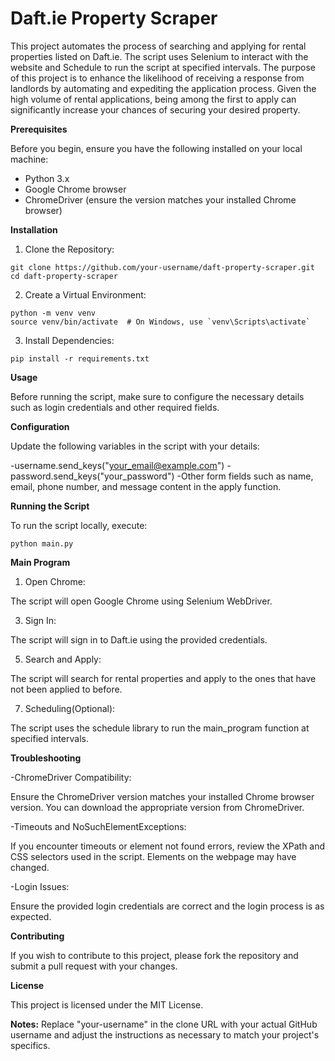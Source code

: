 # Daft.ie Property Scraper

This project automates the process of searching and applying for rental properties listed on Daft.ie. The script uses Selenium to interact with the website and Schedule to run the script at specified intervals. The purpose of this project is to enhance the likelihood of receiving a response from landlords by automating and expediting the application process. Given the high volume of rental applications, being among the first to apply can significantly increase your chances of securing your desired property.


**Prerequisites**

Before you begin, ensure you have the following installed on your local machine:

* Python 3.x
* Google Chrome browser
* ChromeDriver (ensure the version matches your installed Chrome browser)


**Installation**

1. Clone the Repository:
```
git clone https://github.com/your-username/daft-property-scraper.git
cd daft-property-scraper
```

2. Create a Virtual Environment:
```
python -m venv venv
source venv/bin/activate  # On Windows, use `venv\Scripts\activate`
```

3. Install Dependencies:
```
pip install -r requirements.txt
```


**Usage**

Before running the script, make sure to configure the necessary details such as login credentials and other required fields.

**Configuration**

Update the following variables in the script with your details:

-username.send_keys("your_email@example.com")
-password.send_keys("your_password")
-Other form fields such as name, email, phone number, and message content in the apply function.


**Running the Script**

To run the script locally, execute:
```
python main.py
```

**Main Program**

1. Open Chrome:
   
The script will open Google Chrome using Selenium WebDriver.

3. Sign In:
   
The script will sign in to Daft.ie using the provided credentials.

5. Search and Apply:
   
The script will search for rental properties and apply to the ones that have not been applied to before.

7. Scheduling(Optional):
   
The script uses the schedule library to run the main_program function at specified intervals.


**Troubleshooting**

-ChromeDriver Compatibility:

Ensure the ChromeDriver version matches your installed Chrome browser version. You can download the appropriate version from ChromeDriver.

-Timeouts and NoSuchElementExceptions:

If you encounter timeouts or element not found errors, review the XPath and CSS selectors used in the script. Elements on the webpage may have changed.

-Login Issues:

Ensure the provided login credentials are correct and the login process is as expected.


**Contributing**

If you wish to contribute to this project, please fork the repository and submit a pull request with your changes.


**License**

This project is licensed under the MIT License.

**Notes:** Replace "your-username" in the clone URL with your actual GitHub username and adjust the instructions as necessary to match your project's specifics.
